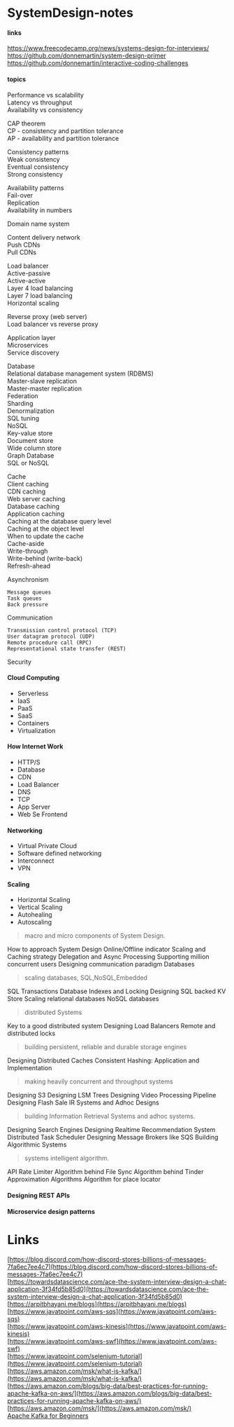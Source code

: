 # SystemDesign-notes

#### links

https://www.freecodecamp.org/news/systems-design-for-interviews/
https://github.com/donnemartin/system-design-primer
https://github.com/donnemartin/interactive-coding-challenges

#### topics  


Performance vs scalability  
Latency vs throughput  
Availability vs consistency  
  
CAP theorem  
    CP - consistency and partition tolerance  
    AP - availability and partition tolerance  
  
Consistency patterns  
    Weak consistency  
    Eventual consistency  
    Strong consistency  
  
Availability patterns  
    Fail-over  
    Replication  
    Availability in numbers  
  
Domain name system  
  
Content delivery network  
    Push CDNs  
    Pull CDNs  
  
Load balancer  
    Active-passive  
    Active-active  
    Layer 4 load balancing  
    Layer 7 load balancing  
    Horizontal scaling  
  
Reverse proxy (web server)  
    Load balancer vs reverse proxy  
  
Application layer  
    Microservices  
    Service discovery  
  
Database  
    Relational database management system (RDBMS)  
        Master-slave replication  
        Master-master replication  
        Federation  
        Sharding  
        Denormalization  
        SQL tuning  
    NoSQL  
        Key-value store  
        Document store  
        Wide column store  
        Graph Database  
    SQL or NoSQL  
  
Cache  
    Client caching  
    CDN caching  
    Web server caching  
    Database caching  
    Application caching  
    Caching at the database query level  
    Caching at the object level  
    When to update the cache  
        Cache-aside  
        Write-through  
        Write-behind (write-back)  
        Refresh-ahead  
  
Asynchronism  
  
    Message queues  
    Task queues  
    Back pressure  
  
Communication  
  
    Transmission control protocol (TCP)  
    User datagram protocol (UDP)  
    Remote procedure call (RPC)  
    Representational state transfer (REST)  


Security  


#### Cloud Computing
- Serverless
- IaaS
- PaaS
- SaaS
- Containers
- Virtualization


#### How Internet Work
- HTTP/S
- Database
- CDN
- Load Balancer
- DNS
- TCP
- App Server
- Web Se Frontend


#### Networking
- Virtual Private Cloud
- Software defined networking
- Interconnect
- VPN


#### Scaling
- Horizontal Scaling
- Vertical Scaling
- Autohealing
- Autoscaling


> macro and micro components of System Design.

How to approach System Design
Online/Offline indicator
Scaling and Caching strategy 
Delegation and Async Processing
Supporting million concurrent users
Designing communication paradigm
Databases

> scaling databases, SQL,NoSQL,Embedded

SQL Transactions
Database Indexes and Locking
Designing SQL backed KV Store
Scaling relational databases
NoSQL databases

> distributed Systems

Key to a good distributed system
Designing Load Balancers
Remote and distributed locks


> building persistent, reliable and durable storage engines

Designing Distributed Caches
Consistent Hashing: Application and Implementation

> making heavily concurrent and throughput systems

Designing S3
Designing LSM Trees
Designing Video Processing Pipeline
Designing Flash Sale
IR Systems and Adhoc Designs

> building Information Retrieval Systems and adhoc systems.

Designing Search Engines
Designing Realtime Recommendation System
Distributed Task Scheduler
Designing Message Brokers like SQS
Building Algorithmic Systems


> systems intelligent algorithm.

API Rate Limiter
Algorithm behind File Sync
Algorithm behind Tinder
Approximation Algorithms
Algorithm for place locator




#### Designing REST APIs






#### Microservice design patterns  









# Links  



[https://blog.discord.com/how-discord-stores-billions-of-messages-7fa6ec7ee4c7](https://blog.discord.com/how-discord-stores-billions-of-messages-7fa6ec7ee4c7)  
[https://towardsdatascience.com/ace-the-system-interview-design-a-chat-application-3f34fd5b85d0](https://towardsdatascience.com/ace-the-system-interview-design-a-chat-application-3f34fd5b85d0)  
[https://arpitbhayani.me/blogs](https://arpitbhayani.me/blogs)  
[https://www.javatpoint.com/aws-sqs](https://www.javatpoint.com/aws-sqs)  
[https://www.javatpoint.com/aws-kinesis](https://www.javatpoint.com/aws-kinesis)  
[https://www.javatpoint.com/aws-swf](https://www.javatpoint.com/aws-swf)  
[https://www.javatpoint.com/selenium-tutorial](https://www.javatpoint.com/selenium-tutorial)  
[https://aws.amazon.com/msk/what-is-kafka/](https://aws.amazon.com/msk/what-is-kafka/)  
[https://aws.amazon.com/blogs/big-data/best-practices-for-running-apache-kafka-on-aws/](https://aws.amazon.com/blogs/big-data/best-practices-for-running-apache-kafka-on-aws/)  
[https://aws.amazon.com/msk/](https://aws.amazon.com/msk/)  
[Apache Kafka for Beginners](https://youtube.com/playlist?list=PLt1SIbA8guusxiHz9bveV-UHs_biWFegU)  


